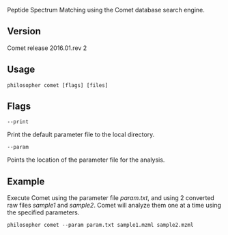 Peptide Spectrum Matching using the Comet database search engine.


## Version
Comet release 2016.01.rev 2


## Usage

`philosopher comet [flags] [files]`


## Flags

`--print`

Print the default parameter file to the local directory.

`--param`

Points the location of the parameter file for the analysis.


## Example

Execute Comet using the parameter file _param.txt_, and using 2 converted raw files _sample1_ and _sample2_. Comet will analyze them one at a time using the specified parameters.

`philosopher comet --param param.txt sample1.mzml sample2.mzml`
